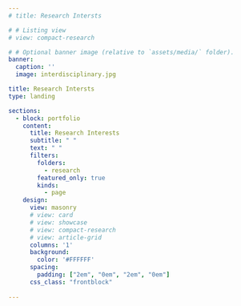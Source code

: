 ```yaml
---
# title: Research Intersts

# # Listing view
# view: compact-research

# # Optional banner image (relative to `assets/media/` folder).
banner:
  caption: ''
  image: interdisciplinary.jpg

title: Research Intersts
type: landing

sections:
  - block: portfolio
    content:
      title: Research Interests
      subtitle: " "
      text: " "
      filters:
        folders:
          - research
        featured_only: true
        kinds:
          - page
    design:
      view: masonry
      # view: card
      # view: showcase
      # view: compact-research
      # view: article-grid
      columns: '1'
      background:
        color: '#FFFFFF'
      spacing:
        padding: ["2em", "0em", "2em", "0em"]
      css_class: "frontblock"
  
---
```



